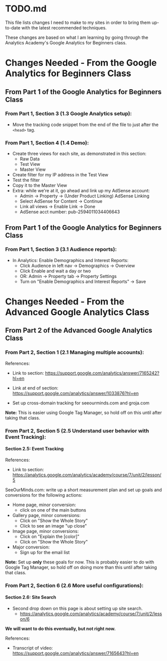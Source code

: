 # TODO.md

This file lists changes I need to make to my sites in order to bring them up-to-date with the latest recommended techniques.

These changes are based on what I am learning by going through the Analytics Academy's Google Analytics for Beginners class.

# Changes Needed - From the Google Analytics for Beginners Class

## From Part 1 of the Google Analytics for Beginners Class

### From Part 1, Section 3 (1.3 Google Analytics setup):

- Move the tracking code snippet from the end of the file to just after the `<head>` tag.

### From Part 1, Section 4 (1.4 Demo):

- Create three views for each site, as demonstrated in this section:
  - Raw Data
  - Test View
  - Master View
- Create filter for my IP address in the Test View
- Test the filter
- Copy it to the Master View
- Extra: while we're at it, go ahead and link up my AdSense account:
  - Admin -> Property -> (Under Product Linking) AdSense Linking
  - Select AdSense for Content -> Continue
  - Link all views -> Enable Link -> Done
  - AdSense acct number: pub-2594011034406643

## From Part 1 of the Google Analytics for Beginners Class

### From Part 1, Section 3 (3.1 Audience reports):

- In Analytics: Enable Demographics and Interest Reports:
  - Click Audience in left nav -> Demographics -> Overview
  - Click Enable and wait a day or two
  - OR: Admin -> Property tab -> Property Settings
  - Turn on "Enable Demographics and Interest Reports" -> Save

# Changes Needed - From the Advanced Google Analytics Class

## From Part 2 of the Advanced Google Analytics Class

### From Part 2, Section 1 (2.1 Managing multiple accounts):

References:

- Link to section: https://support.google.com/analytics/answer/7165242?hl=en
- Link at end of section: https://support.google.com/analytics/answer/1033876?hl=en

- Set up cross-domain tracking for seeourminds.com and groja.com

**Note:** This is easier using Google Tag Manager, so hold off on this until after taking that class.

### From Part 2, Section 5 (2.5 Understand user behavior with Event Tracking):

#### Section 2.5: Event Tracking

References:

- Link to section: https://analytics.google.com/analytics/academy/course/7/unit/2/lesson/5

SeeOurMinds.com: write up a short measurement plan and set up goals and conversions for the following actions:

- Home page, minor conversion:
  - click on one of the main buttons
- Gallery page, minor conversions:
  - Click on "Show the Whole Story"
  - Click to see an image "up close"
- Image page, minor conversions:
  - Click on "Explain the [color]"
  - Click on "Show the Whole Story"
- Major conversion:
  - Sign up for the email list

**Note:** Set up **only** these goals for now.
This is probably easier to do with Google Tag Manager, so hold off on doing
more than this until after taking that class.

### From Part 2, Section 6 (2.6 More useful configurations):

#### Section 2.6: Site Search

- Second drop down on this page is about setting up site search.
  - https://analytics.google.com/analytics/academy/course/7/unit/2/lesson/6

**We will want to do this eventually, but not right now.**

References:

- Transcript of video: https://support.google.com/analytics/answer/7165643?hl=en





